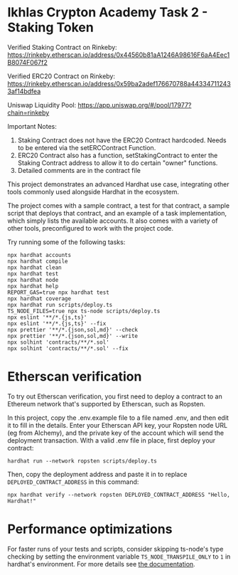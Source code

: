 # Ikhlas Crypton Academy Task 2 - Staking Token


Verified Staking Contract on Rinkeby: https://rinkeby.etherscan.io/address/0x44560b81aA1246A98616F6aA4Eec1B8074F067f2

Verified ERC20 Contract on Rinkeby: https://rinkeby.etherscan.io/address/0x59ba2adef176670788a443347112433af14bdfea

Uniswap Liquidity Pool: https://app.uniswap.org/#/pool/17977?chain=rinkeby


Important Notes:

1. Staking Contract does not have the ERC20 Contract hardcoded. Needs to be entered via the setERCContract Function.
2. ERC20 Contract also has a function, setStakingContract to enter the Staking Contract address to allow it to do certain "owner" functions. 
3. Detailed comments are in the contract file





This project demonstrates an advanced Hardhat use case, integrating other tools commonly used alongside Hardhat in the ecosystem.

The project comes with a sample contract, a test for that contract, a sample script that deploys that contract, and an example of a task implementation, which simply lists the available accounts. It also comes with a variety of other tools, preconfigured to work with the project code.

Try running some of the following tasks:

```shell
npx hardhat accounts
npx hardhat compile
npx hardhat clean
npx hardhat test
npx hardhat node
npx hardhat help
REPORT_GAS=true npx hardhat test
npx hardhat coverage
npx hardhat run scripts/deploy.ts
TS_NODE_FILES=true npx ts-node scripts/deploy.ts
npx eslint '**/*.{js,ts}'
npx eslint '**/*.{js,ts}' --fix
npx prettier '**/*.{json,sol,md}' --check
npx prettier '**/*.{json,sol,md}' --write
npx solhint 'contracts/**/*.sol'
npx solhint 'contracts/**/*.sol' --fix
```

# Etherscan verification

To try out Etherscan verification, you first need to deploy a contract to an Ethereum network that's supported by Etherscan, such as Ropsten.

In this project, copy the .env.example file to a file named .env, and then edit it to fill in the details. Enter your Etherscan API key, your Ropsten node URL (eg from Alchemy), and the private key of the account which will send the deployment transaction. With a valid .env file in place, first deploy your contract:

```shell
hardhat run --network ropsten scripts/deploy.ts
```

Then, copy the deployment address and paste it in to replace `DEPLOYED_CONTRACT_ADDRESS` in this command:

```shell
npx hardhat verify --network ropsten DEPLOYED_CONTRACT_ADDRESS "Hello, Hardhat!"
```

# Performance optimizations

For faster runs of your tests and scripts, consider skipping ts-node's type checking by setting the environment variable `TS_NODE_TRANSPILE_ONLY` to `1` in hardhat's environment. For more details see [the documentation](https://hardhat.org/guides/typescript.html#performance-optimizations).

